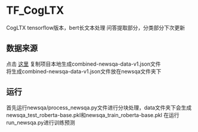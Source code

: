 # TF_CogLTX
CogLTX tensorflow版本，bert长文本处理
问答提取部分，分类部分下次更新

## 数据来源
点击 [这里](https://github.com/Maluuba/newsqa) 复制项目本地生成combined-newsqa-data-v1.json文件  
将生成combined-newsqa-data-v1.json文件放在newsqa文件夹下

## 运行
首先运行newsqa/process_newsqa.py文件进行分块处理，data文件夹下会生成newsqa_test_roberta-base.pkl和newsqa_train_roberta-base.pkl
在运行run_newsqa.py进行训练预测
